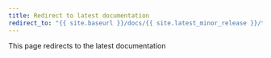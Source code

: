 ```yaml
---
title: Redirect to latest documentation
redirect_to: "{{ site.baseurl }}/docs/{{ site.latest_minor_release }}/troubleshooting/tools"
---
```


This page redirects to the latest documentation
